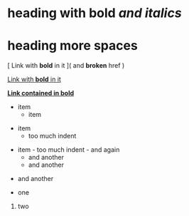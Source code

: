 # heading **with bold** *and italics*
#     heading more spaces

[  Link with **bold** in it  ](  and **broken** href  )

[       Link with **bold** in it  ](andmeaningfulhref)

**[Link contained in bold](link)**

* item
  - item

- item
    * too much indent

* item
      - too much indent
      - and again
    - and another
  - and another
- and another

- one
1. two
